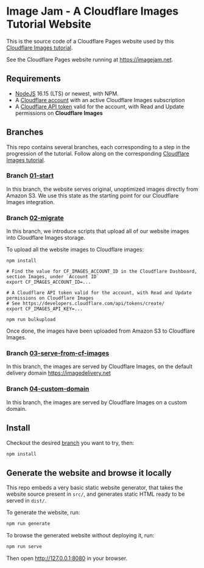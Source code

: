 # Image Jam - A Cloudflare Images Tutorial Website

This is the source code of a Cloudflare Pages website used by this [Cloudflare Images tutorial](https://developers.cloudflare.com/images/cloudflare-images/tutorials/cloudflare-images-on-pages).

See the Cloudflare Pages website running at <https://imagejam.net>.

## Requirements

* [NodeJS](https://nodejs.org/) 16.15 (LTS) or newest, with NPM.
* A [Cloudflare account](https://dash.cloudflare.com) with an active Cloudflare Images subscription
* A [Cloudflare API token](https://developers.cloudflare.com/api/tokens/create/) valid for the account, with Read and Update permissions on **Cloudflare Images**

## Branches

This repo contains several branches, each corresponding to a step in the progression of the tutorial. Follow along on the corresponding [Cloudflare Images tutorial](https://developers.cloudflare.com/images/cloudflare-images/tutorials/cloudflare-images-on-pages).

### Branch [01-start](https://github.com/netgusto/imagejam.net/tree/01-start)

In this branch, the website serves original, unoptimized images directly from Amazon S3. We use this state as the starting point for our Cloudflare Images integration.

### Branch [02-migrate](https://github.com/netgusto/imagejam.net/tree/02-migrate)

In this branch, we introduce scripts that upload all of our website images into Cloudflare Images storage.

To upload all the website images to Cloudflare images:

```
npm install

# Find the value for CF_IMAGES_ACCOUNT_ID in the Cloudflare Dashboard, section Images, under `Account ID`
export CF_IMAGES_ACCOUNT_ID=...

# A Cloudflare API token valid for the account, with Read and Update permissions on Cloudflare Images
# See https://developers.cloudflare.com/api/tokens/create/
export CF_IMAGES_API_KEY=...

npm run bulkupload
```

Once done, the images have been uploaded from Amazon S3 to Cloudflare Images.

### Branch [03-serve-from-cf-images](https://github.com/netgusto/imagejam.net/tree/03-serve-from-cf-images)

In this branch, the images are served by Cloudflare Images, on the default delivery domain https://imagedelivery.net

### Branch [04-custom-domain](https://github.com/netgusto/imagejam.net/tree/04-custom-domain)

In this branch, the images are served by Cloudflare Images on a custom domain.

## Install

Checkout the desired [branch](#branches) you want to try, then:

```sh
npm install
```

## Generate the website and browse it locally

This repo embeds a very basic static website generator, that takes the website source present in `src/`, and generates static HTML ready to be served in `dist/`.

To generate the website, run:

```sh
npm run generate
```

To browse the generated website without deploying it, run:

```sh
npm run serve
```

Then open <http://127.0.0.1:8080> in your browser.
